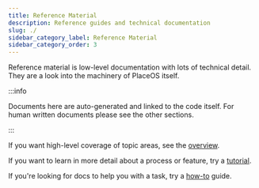 ```yaml
---
title: Reference Material
description: Reference guides and technical documentation
slug: ./
sidebar_category_label: Reference Material
sidebar_category_order: 3
---
```


Reference material is low-level documentation with lots of technical detail.
They are a look into the machinery of PlaceOS itself.

:::info 

Documents here are auto-generated and linked to the code itself. 
For human written documents please see the other sections.

:::


If you want high-level coverage of topic areas, see the [overview](../overview).

If you want to learn in more detail about a process or feature, try a [tutorial](../tutorial/).

If you're looking for docs to help you with a task, try a [how-to](../how-to/) guide.
